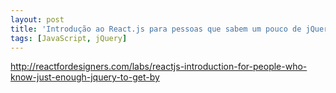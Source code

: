 ```yaml
---
layout: post
title: 'Introdução ao React.js para pessoas que sabem um pouco de jQuery'
tags: [JavaScript, jQuery]
---
```


<http://reactfordesigners.com/labs/reactjs-introduction-for-people-who-know-just-enough-jquery-to-get-by>
